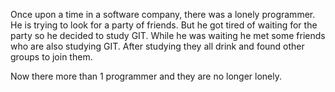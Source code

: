 Once upon a time in a software company, there was a lonely programmer. He is trying to look for 
a party of friends. But he got tired of waiting for the party so he decided to study GIT. While 
he was waiting he met some friends who are also studying GIT.  After studying they all drink 
and found other groups to join them.

Now there more than 1 programmer and they are no longer lonely.

